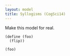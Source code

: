 ```yaml
---
layout: model
title: Syllogisms (CogSci14)
---
```


Make this model for real.

    (define (foo)
      (flip))

    (foo)
